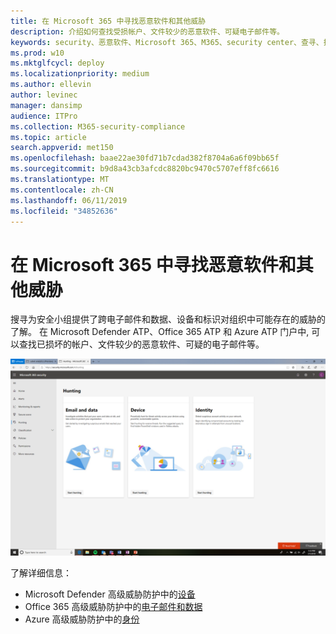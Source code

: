 ```yaml
---
title: 在 Microsoft 365 中寻找恶意软件和其他威胁
description: 介绍如何查找受损帐户、文件较少的恶意软件、可疑电子邮件等。
keywords: security、恶意软件、Microsoft 365、M365、security center、查寻、搜寻、Microsoft Defender ATP、Office 365 ATP、Azure ATP
ms.prod: w10
ms.mktglfcycl: deploy
ms.localizationpriority: medium
ms.author: ellevin
author: levinec
manager: dansimp
audience: ITPro
ms.collection: M365-security-compliance
ms.topic: article
search.appverid: met150
ms.openlocfilehash: baae22ae30fd71b7cdad382f8704a6a6f09bb65f
ms.sourcegitcommit: b9d8a43cb3afcdc8820bc9470c5707eff8fc6616
ms.translationtype: MT
ms.contentlocale: zh-CN
ms.lasthandoff: 06/11/2019
ms.locfileid: "34852636"
---
```

# <a name="hunt-for-malware-and-other-threats-in-microsoft-365"></a>在 Microsoft 365 中寻找恶意软件和其他威胁

搜寻为安全小组提供了跨电子邮件和数据、设备和标识对组织中可能存在的威胁的了解。 在 Microsoft Defender ATP、Office 365 ATP 和 Azure ATP 门户中, 可以查找已损坏的帐户、文件较少的恶意软件、可疑的电子邮件等。

![搜寻页面](./media/security-docs/hunt.png)

了解详细信息：

* Microsoft Defender 高级威胁防护中的[设备](https://docs.microsoft.com/windows/security/threat-protection/microsoft-defender-atp/advanced-hunting)
* Office 365 高级威胁防护中的[电子邮件和数据](https://docs.microsoft.com/en-us/office365/securitycompliance/office-365-atp)
* Azure 高级威胁防护中的[身份](https://docs.microsoft.com/en-us/azure-advanced-threat-protection/investigate-a-user)
